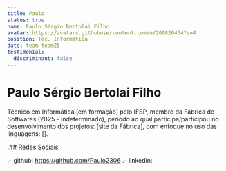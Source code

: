 ```yaml
---
title: Paulo
status: true
name: Paulo Sérgio Bertolai Filho
avatar: https://avatars.githubusercontent.com/u/209826464?v=4
position: Tec. Informática
date: team team25
testimonial:
  discriminant: false
---
```

# Paulo Sérgio Bertolai Filho

Técnico em Informática [em formação] pelo IFSP, membro da Fábrica de Softwares (2025 - indeterminado), período ao qual participa/participou no desenvolvimento dos projetos: [site da Fábrica], com enfoque no uso das linguagens: [].

.## Redes Sociais

.- github: https://github.com/Paulo2306
.- linkedin: